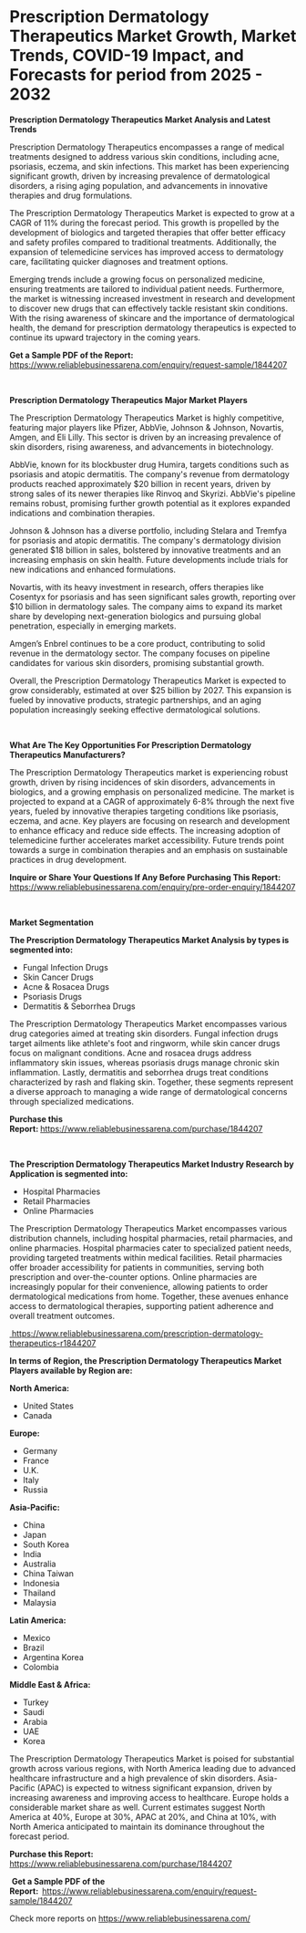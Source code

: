 <p><h1>Prescription Dermatology Therapeutics Market Growth, Market Trends, COVID-19 Impact, and Forecasts for period from 2025 - 2032</h1></p><p><strong>Prescription Dermatology Therapeutics Market Analysis and Latest Trends</strong></p>
<p><p>Prescription Dermatology Therapeutics encompasses a range of medical treatments designed to address various skin conditions, including acne, psoriasis, eczema, and skin infections. This market has been experiencing significant growth, driven by increasing prevalence of dermatological disorders, a rising aging population, and advancements in innovative therapies and drug formulations.</p><p>The Prescription Dermatology Therapeutics Market is expected to grow at a CAGR of 11% during the forecast period. This growth is propelled by the development of biologics and targeted therapies that offer better efficacy and safety profiles compared to traditional treatments. Additionally, the expansion of telemedicine services has improved access to dermatology care, facilitating quicker diagnoses and treatment options.</p><p>Emerging trends include a growing focus on personalized medicine, ensuring treatments are tailored to individual patient needs. Furthermore, the market is witnessing increased investment in research and development to discover new drugs that can effectively tackle resistant skin conditions. With the rising awareness of skincare and the importance of dermatological health, the demand for prescription dermatology therapeutics is expected to continue its upward trajectory in the coming years.</p></p>
<p><strong>Get a Sample PDF of the Report:&nbsp;</strong> <a href="https://www.reliablebusinessarena.com/enquiry/request-sample/1844207?utm_campaign=2465&utm_medium=2&utm_source=Github&utm_content=ia&utm_term=03032025&utm_id=prescription-dermatology-therapeutics">https://www.reliablebusinessarena.com/enquiry/request-sample/1844207</a></p>
<p>&nbsp;</p>
<p><strong>Prescription Dermatology Therapeutics Major Market Players</strong></p>
<p><p>The Prescription Dermatology Therapeutics Market is highly competitive, featuring major players like Pfizer, AbbVie, Johnson & Johnson, Novartis, Amgen, and Eli Lilly. This sector is driven by an increasing prevalence of skin disorders, rising awareness, and advancements in biotechnology.</p><p>AbbVie, known for its blockbuster drug Humira, targets conditions such as psoriasis and atopic dermatitis. The company's revenue from dermatology products reached approximately $20 billion in recent years, driven by strong sales of its newer therapies like Rinvoq and Skyrizi. AbbVie's pipeline remains robust, promising further growth potential as it explores expanded indications and combination therapies.</p><p>Johnson & Johnson has a diverse portfolio, including Stelara and Tremfya for psoriasis and atopic dermatitis. The company's dermatology division generated $18 billion in sales, bolstered by innovative treatments and an increasing emphasis on skin health. Future developments include trials for new indications and enhanced formulations.</p><p>Novartis, with its heavy investment in research, offers therapies like Cosentyx for psoriasis and has seen significant sales growth, reporting over $10 billion in dermatology sales. The company aims to expand its market share by developing next-generation biologics and pursuing global penetration, especially in emerging markets.</p><p>Amgen’s Enbrel continues to be a core product, contributing to solid revenue in the dermatology sector. The company focuses on pipeline candidates for various skin disorders, promising substantial growth.</p><p>Overall, the Prescription Dermatology Therapeutics Market is expected to grow considerably, estimated at over $25 billion by 2027. This expansion is fueled by innovative products, strategic partnerships, and an aging population increasingly seeking effective dermatological solutions.</p></p>
<p>&nbsp;</p>
<p><strong>What Are The Key Opportunities For Prescription Dermatology Therapeutics Manufacturers?</strong></p>
<p><p>The Prescription Dermatology Therapeutics market is experiencing robust growth, driven by rising incidences of skin disorders, advancements in biologics, and a growing emphasis on personalized medicine. The market is projected to expand at a CAGR of approximately 6-8% through the next five years, fueled by innovative therapies targeting conditions like psoriasis, eczema, and acne. Key players are focusing on research and development to enhance efficacy and reduce side effects. The increasing adoption of telemedicine further accelerates market accessibility. Future trends point towards a surge in combination therapies and an emphasis on sustainable practices in drug development.</p></p>
<p><strong>Inquire or Share Your Questions If Any Before Purchasing This Report:</strong> <a href="https://www.reliablebusinessarena.com/enquiry/pre-order-enquiry/1844207?utm_campaign=2465&utm_medium=2&utm_source=Github&utm_content=ia&utm_term=03032025&utm_id=prescription-dermatology-therapeutics">https://www.reliablebusinessarena.com/enquiry/pre-order-enquiry/1844207</a></p>
<p>&nbsp;</p>
<p><strong>Market Segmentation</strong></p>
<p><strong>The Prescription Dermatology Therapeutics Market Analysis by types is segmented into:</strong></p>
<p><ul><li>Fungal Infection Drugs</li><li>Skin Cancer Drugs</li><li>Acne & Rosacea Drugs</li><li>Psoriasis Drugs</li><li>Dermatitis & Seborrhea Drugs</li></ul></p>
<p><p>The Prescription Dermatology Therapeutics Market encompasses various drug categories aimed at treating skin disorders. Fungal infection drugs target ailments like athlete's foot and ringworm, while skin cancer drugs focus on malignant conditions. Acne and rosacea drugs address inflammatory skin issues, whereas psoriasis drugs manage chronic skin inflammation. Lastly, dermatitis and seborrhea drugs treat conditions characterized by rash and flaking skin. Together, these segments represent a diverse approach to managing a wide range of dermatological concerns through specialized medications.</p></p>
<p><strong>Purchase this Report:&nbsp;</strong><a href="https://www.reliablebusinessarena.com/purchase/1844207?utm_campaign=2465&utm_medium=2&utm_source=Github&utm_content=ia&utm_term=03032025&utm_id=prescription-dermatology-therapeutics">https://www.reliablebusinessarena.com/purchase/1844207</a></p>
<p>&nbsp;</p>
<p><strong>The Prescription Dermatology Therapeutics Market Industry Research by Application is segmented into:</strong></p>
<p><ul><li>Hospital Pharmacies</li><li>Retail Pharmacies</li><li>Online Pharmacies</li></ul></p>
<p><p>The Prescription Dermatology Therapeutics Market encompasses various distribution channels, including hospital pharmacies, retail pharmacies, and online pharmacies. Hospital pharmacies cater to specialized patient needs, providing targeted treatments within medical facilities. Retail pharmacies offer broader accessibility for patients in communities, serving both prescription and over-the-counter options. Online pharmacies are increasingly popular for their convenience, allowing patients to order dermatological medications from home. Together, these avenues enhance access to dermatological therapies, supporting patient adherence and overall treatment outcomes.</p></p>
<p><a href="https://www.reliablebusinessarena.com/prescription-dermatology-therapeutics-r1844207?utm_campaign=2465&utm_medium=2&utm_source=Github&utm_content=ia&utm_term=03032025&utm_id=prescription-dermatology-therapeutics">&nbsp;https://www.reliablebusinessarena.com/prescription-dermatology-therapeutics-r1844207</a></p>
<p><strong>In terms of Region, the Prescription Dermatology Therapeutics Market Players available by Region are:</strong></p>
<p>
    <p> <strong> North America: </strong>
        <ul>
            <li>United States</li>
            <li>Canada</li>
        </ul>
        </p> 
    <p> <strong> Europe: </strong>
        <ul>
            <li>Germany</li>
            <li>France</li>
            <li>U.K.</li>
            <li>Italy</li>
            <li>Russia</li>
        </ul>
        </p> 
    <p> <strong> Asia-Pacific: </strong>
        <ul>
            <li>China</li>
            <li>Japan</li>
            <li>South Korea</li>
            <li>India</li>
            <li>Australia</li>
            <li>China Taiwan</li>
            <li>Indonesia</li>
            <li>Thailand</li>
            <li>Malaysia</li>
        </ul>
        </p> 
    <p> <strong> Latin America: </strong>
        <ul>
            <li>Mexico</li>
            <li>Brazil</li>
            <li>Argentina Korea</li>
            <li>Colombia</li>
        </ul>
        </p> 
    <p> <strong> Middle East & Africa: </strong>
        <ul>
            <li>Turkey</li>
            <li>Saudi</li>
            <li>Arabia</li>
            <li>UAE</li>
            <li>Korea</li>
        </ul>
    </p>
    </p>
<p><p>The Prescription Dermatology Therapeutics Market is poised for substantial growth across various regions, with North America leading due to advanced healthcare infrastructure and a high prevalence of skin disorders. Asia-Pacific (APAC) is expected to witness significant expansion, driven by increasing awareness and improving access to healthcare. Europe holds a considerable market share as well. Current estimates suggest North America at 40%, Europe at 30%, APAC at 20%, and China at 10%, with North America anticipated to maintain its dominance throughout the forecast period.</p></p>
<p><strong>Purchase this Report: </strong><a href="https://www.reliablebusinessarena.com/purchase/1844207?utm_campaign=2465&utm_medium=2&utm_source=Github&utm_content=ia&utm_term=03032025&utm_id=prescription-dermatology-therapeutics">https://www.reliablebusinessarena.com/purchase/1844207</a></p>
<p>&nbsp;<strong>Get a Sample PDF of the Report:&nbsp;&nbsp;</strong><a href="https://www.reliablebusinessarena.com/enquiry/request-sample/1844207?utm_campaign=2465&utm_medium=2&utm_source=Github&utm_content=ia&utm_term=03032025&utm_id=prescription-dermatology-therapeutics">https://www.reliablebusinessarena.com/enquiry/request-sample/1844207</a></p>
<p><strong></strong></p>
<p>Check more reports on <a href="https://www.reliablebusinessarena.com/?utm_campaign=2465&utm_medium=2&utm_source=Github&utm_content=ia&utm_term=03032025&utm_id=prescription-dermatology-therapeutics">https://www.reliablebusinessarena.com/</a></p>